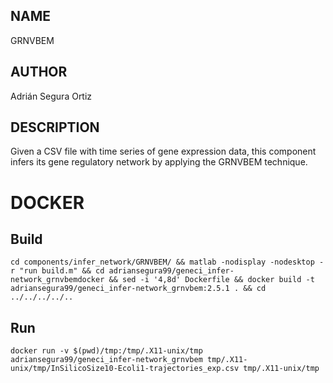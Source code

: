 ## NAME

GRNVBEM

## AUTHOR

Adrián Segura Ortiz

## DESCRIPTION

Given a CSV file with time series of gene expression data, this component infers its gene regulatory network by applying the GRNVBEM technique.

# DOCKER

## Build

```
cd components/infer_network/GRNVBEM/ && matlab -nodisplay -nodesktop -r "run build.m" && cd adriansegura99/geneci_infer-network_grnvbemdocker && sed -i '4,8d' Dockerfile && docker build -t adriansegura99/geneci_infer-network_grnvbem:2.5.1 . && cd ../../../../..
```

## Run

```
docker run -v $(pwd)/tmp:/tmp/.X11-unix/tmp adriansegura99/geneci_infer-network_grnvbem tmp/.X11-unix/tmp/InSilicoSize10-Ecoli1-trajectories_exp.csv tmp/.X11-unix/tmp
```
